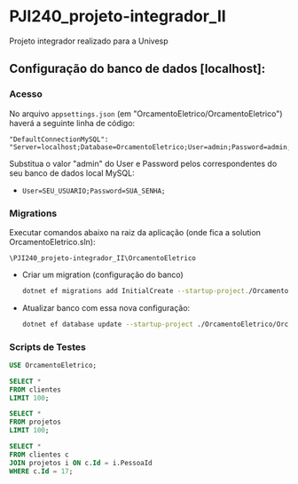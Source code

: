 # PJI240_projeto-integrador_II
Projeto integrador realizado para a Univesp


## Configuração do banco de dados \[localhost]:

### Acesso

No arquivo `appsettings.json` (em "OrcamentoEletrico/OrcamentoEletrico") haverá a seguinte linha de código:

```
"DefaultConnectionMySQL": "Server=localhost;Database=OrcamentoEletrico;User=admin;Password=admin;"
```

Substitua o valor "admin" do User e Password pelos correspondentes do seu banco de dados local MySQL:

- `User=SEU_USUARIO;Password=SUA_SENHA;`



### Migrations
 
Executar comandos abaixo na raiz da aplicação (onde fica a solution OrcamentoEletrico.sln):

`\PJI240_projeto-integrador_II\OrcamentoEletrico`


- Criar um migration (configuração do banco)

	```sh
	dotnet ef migrations add InitialCreate --startup-project./OrcamentoEletrico/OrcamentoEletrico.csproj -p ./OrcamentoEletricoInfra/OrcamentoEletricoInfra.csproj
	```

- Atualizar banco com essa nova configuração:

	```sh
	dotnet ef database update --startup-project ./OrcamentoEletrico/OrcamentoEletrico.csproj -p ./OrcamentoEletricoInfra/OrcamentoEletricoInfra.csproj
	```

### Scripts de Testes

```sql
USE OrcamentoEletrico;

SELECT *
FROM clientes
LIMIT 100;

SELECT *
FROM projetos
LIMIT 100;

SELECT *
FROM clientes c
JOIN projetos i ON c.Id = i.PessoaId
WHERE c.Id = 17;
```
